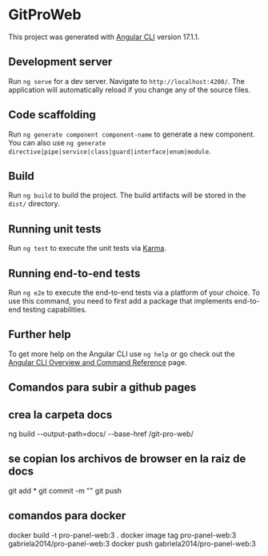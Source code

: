 # GitProWeb

This project was generated with [Angular CLI](https://github.com/angular/angular-cli) version 17.1.1.

## Development server

Run `ng serve` for a dev server. Navigate to `http://localhost:4200/`. The application will automatically reload if you change any of the source files.

## Code scaffolding

Run `ng generate component component-name` to generate a new component. You can also use `ng generate directive|pipe|service|class|guard|interface|enum|module`.

## Build

Run `ng build` to build the project. The build artifacts will be stored in the `dist/` directory.

## Running unit tests

Run `ng test` to execute the unit tests via [Karma](https://karma-runner.github.io).

## Running end-to-end tests

Run `ng e2e` to execute the end-to-end tests via a platform of your choice. To use this command, you need to first add a package that implements end-to-end testing capabilities.

## Further help

To get more help on the Angular CLI use `ng help` or go check out the [Angular CLI Overview and Command Reference](https://angular.io/cli) page.


## Comandos para subir a github pages
## crea la carpeta docs
ng build --output-path=docs/ --base-href /git-pro-web/
## se copian los archivos de browser en la raiz de docs
git add *
git commit -m ""
git push 

## comandos para docker
docker build -t pro-panel-web:3  . 
docker image tag pro-panel-web:3 gabriela2014/pro-panel-web:3
docker push gabriela2014/pro-panel-web:3
